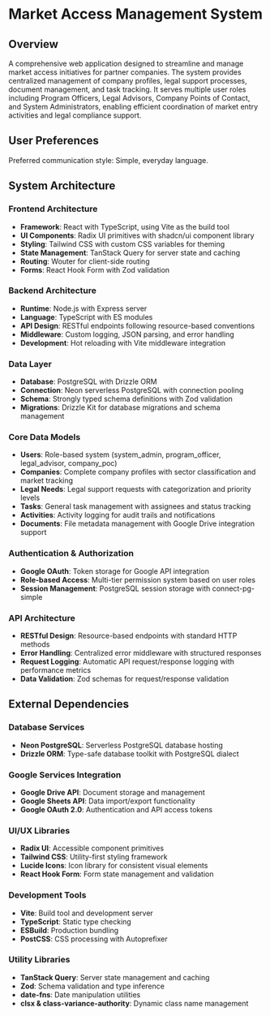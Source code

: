 # Market Access Management System

## Overview

A comprehensive web application designed to streamline and manage market access initiatives for partner companies. The system provides centralized management of company profiles, legal support processes, document management, and task tracking. It serves multiple user roles including Program Officers, Legal Advisors, Company Points of Contact, and System Administrators, enabling efficient coordination of market entry activities and legal compliance support.

## User Preferences

Preferred communication style: Simple, everyday language.

## System Architecture

### Frontend Architecture
- **Framework**: React with TypeScript, using Vite as the build tool
- **UI Components**: Radix UI primitives with shadcn/ui component library
- **Styling**: Tailwind CSS with custom CSS variables for theming
- **State Management**: TanStack Query for server state and caching
- **Routing**: Wouter for client-side routing
- **Forms**: React Hook Form with Zod validation

### Backend Architecture
- **Runtime**: Node.js with Express server
- **Language**: TypeScript with ES modules
- **API Design**: RESTful endpoints following resource-based conventions
- **Middleware**: Custom logging, JSON parsing, and error handling
- **Development**: Hot reloading with Vite middleware integration

### Data Layer
- **Database**: PostgreSQL with Drizzle ORM
- **Connection**: Neon serverless PostgreSQL with connection pooling
- **Schema**: Strongly typed schema definitions with Zod validation
- **Migrations**: Drizzle Kit for database migrations and schema management

### Core Data Models
- **Users**: Role-based system (system_admin, program_officer, legal_advisor, company_poc)
- **Companies**: Complete company profiles with sector classification and market tracking
- **Legal Needs**: Legal support requests with categorization and priority levels
- **Tasks**: General task management with assignees and status tracking
- **Activities**: Activity logging for audit trails and notifications
- **Documents**: File metadata management with Google Drive integration support

### Authentication & Authorization
- **Google OAuth**: Token storage for Google API integration
- **Role-based Access**: Multi-tier permission system based on user roles
- **Session Management**: PostgreSQL session storage with connect-pg-simple

### API Architecture
- **RESTful Design**: Resource-based endpoints with standard HTTP methods
- **Error Handling**: Centralized error middleware with structured responses
- **Request Logging**: Automatic API request/response logging with performance metrics
- **Data Validation**: Zod schemas for request/response validation

## External Dependencies

### Database Services
- **Neon PostgreSQL**: Serverless PostgreSQL database hosting
- **Drizzle ORM**: Type-safe database toolkit with PostgreSQL dialect

### Google Services Integration
- **Google Drive API**: Document storage and management
- **Google Sheets API**: Data import/export functionality
- **Google OAuth 2.0**: Authentication and API access tokens

### UI/UX Libraries
- **Radix UI**: Accessible component primitives
- **Tailwind CSS**: Utility-first styling framework
- **Lucide Icons**: Icon library for consistent visual elements
- **React Hook Form**: Form state management and validation

### Development Tools
- **Vite**: Build tool and development server
- **TypeScript**: Static type checking
- **ESBuild**: Production bundling
- **PostCSS**: CSS processing with Autoprefixer

### Utility Libraries
- **TanStack Query**: Server state management and caching
- **Zod**: Schema validation and type inference
- **date-fns**: Date manipulation utilities
- **clsx & class-variance-authority**: Dynamic class name management